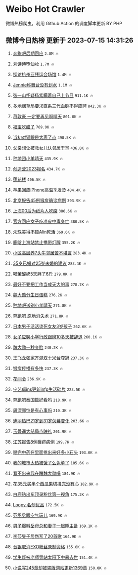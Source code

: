 # Weibo Hot Crawler 



微博热榜爬虫，利用 Github Action 的调度脚本更新 BY PHP 


## 微博今日热榜 更新于 2023-07-15 14:31:26 
1. [奔跑吧后期回应](https://s.weibo.com/weibo?q=%23%E5%A5%94%E8%B7%91%E5%90%A7%E5%90%8E%E6%9C%9F%E5%9B%9E%E5%BA%94%23&t=31&band_rank=1&Refer=top) `2.8M 🔥` 

1. [刘诗诗堕仙妆](https://s.weibo.com/weibo?q=%E5%88%98%E8%AF%97%E8%AF%97%E5%A0%95%E4%BB%99%E5%A6%86&t=31&band_rank=2&Refer=top) `1.7M 🔥` 

1. [探访杭州亚残运会场馆](https://s.weibo.com/weibo?q=%23%E6%8E%A2%E8%AE%BF%E6%9D%AD%E5%B7%9E%E4%BA%9A%E6%AE%8B%E8%BF%90%E4%BC%9A%E5%9C%BA%E9%A6%86%23&t=31&band_rank=3&Refer=top) `1.4M 🔥` 

1. [Jennie称舞台没有划水](https://s.weibo.com/weibo?q=%23Jennie%E7%A7%B0%E8%88%9E%E5%8F%B0%E6%B2%A1%E6%9C%89%E5%88%92%E6%B0%B4%23&t=31&band_rank=4&Refer=top) `1.1M 🔥` 

1. [张一山怀疑杨紫瞒着自己上节目](https://s.weibo.com/weibo?q=%23%E5%BC%A0%E4%B8%80%E5%B1%B1%E6%80%80%E7%96%91%E6%9D%A8%E7%B4%AB%E7%9E%92%E7%9D%80%E8%87%AA%E5%B7%B1%E4%B8%8A%E8%8A%82%E7%9B%AE%23&t=31&band_rank=5&Refer=top) `911.1K 🔥` 

1. [多地烟草局要求直系三代血脉不得应聘](https://s.weibo.com/weibo?q=%23%E5%A4%9A%E5%9C%B0%E7%83%9F%E8%8D%89%E5%B1%80%E8%A6%81%E6%B1%82%E7%9B%B4%E7%B3%BB%E4%B8%89%E4%BB%A3%E8%A1%80%E8%84%89%E4%B8%8D%E5%BE%97%E5%BA%94%E8%81%98%23&t=31&band_rank=6&Refer=top) `842.3K 🔥` 

1. [蒋敦豪 一定要再见啊晴天](https://s.weibo.com/weibo?q=%E8%92%8B%E6%95%A6%E8%B1%AA%20%E4%B8%80%E5%AE%9A%E8%A6%81%E5%86%8D%E8%A7%81%E5%95%8A%E6%99%B4%E5%A4%A9&t=31&band_rank=7&Refer=top) `801.0K 🔥` 

1. [福宝吃醋了](https://s.weibo.com/weibo?q=%23%E7%A6%8F%E5%AE%9D%E5%90%83%E9%86%8B%E4%BA%86%23&t=31&band_rank=8&Refer=top) `769.9K 🔥` 

1. [当初对猫眼是大声了点](https://s.weibo.com/weibo?q=%23%E5%BD%93%E5%88%9D%E5%AF%B9%E7%8C%AB%E7%9C%BC%E6%98%AF%E5%A4%A7%E5%A3%B0%E4%BA%86%E7%82%B9%23&t=31&band_rank=9&Refer=top) `490.5K 🔥` 

1. [父亲想让被救女儿认邻居干爸](https://s.weibo.com/weibo?q=%23%E7%88%B6%E4%BA%B2%E6%83%B3%E8%AE%A9%E8%A2%AB%E6%95%91%E5%A5%B3%E5%84%BF%E8%AE%A4%E9%82%BB%E5%B1%85%E5%B9%B2%E7%88%B8%23&t=31&band_rank=10&Refer=top) `436.0K 🔥` 

1. [种地团小羊晴天](https://s.weibo.com/weibo?q=%E7%A7%8D%E5%9C%B0%E5%9B%A2%E5%B0%8F%E7%BE%8A%E6%99%B4%E5%A4%A9&t=31&band_rank=11&Refer=top) `435.9K 🔥` 

1. [创造营2023报名](https://s.weibo.com/weibo?q=%23%E5%88%9B%E9%80%A0%E8%90%A52023%E6%8A%A5%E5%90%8D%23&t=31&band_rank=12&Refer=top) `434.7K 🔥` 

1. [莲花楼](https://s.weibo.com/weibo?q=%E8%8E%B2%E8%8A%B1%E6%A5%BC&t=31&band_rank=13&Refer=top) `406.5K 🔥` 

1. [苹果回应iPhone高温季发烫](https://s.weibo.com/weibo?q=%23%E8%8B%B9%E6%9E%9C%E5%9B%9E%E5%BA%94iPhone%E9%AB%98%E6%B8%A9%E5%AD%A3%E5%8F%91%E7%83%AB%23&t=31&band_rank=14&Refer=top) `404.4K 🔥` 

1. [北京报告45例猴痘确诊病例](https://s.weibo.com/weibo?q=%23%E5%8C%97%E4%BA%AC%E6%8A%A5%E5%91%8A45%E4%BE%8B%E7%8C%B4%E7%97%98%E7%A1%AE%E8%AF%8A%E7%97%85%E4%BE%8B%23&t=31&band_rank=15&Refer=top) `393.9K 🔥` 

1. [上海00后为纸片人吃席](https://s.weibo.com/weibo?q=%23%E4%B8%8A%E6%B5%B700%E5%90%8E%E4%B8%BA%E7%BA%B8%E7%89%87%E4%BA%BA%E5%90%83%E5%B8%AD%23&t=31&band_rank=16&Refer=top) `386.6K 🔥` 

1. [官方回应女子吃凉皮中毒身亡](https://s.weibo.com/weibo?q=%23%E5%AE%98%E6%96%B9%E5%9B%9E%E5%BA%94%E5%A5%B3%E5%AD%90%E5%90%83%E5%87%89%E7%9A%AE%E4%B8%AD%E6%AF%92%E8%BA%AB%E4%BA%A1%23&t=31&band_rank=17&Refer=top) `380.5K 🔥` 

1. [朱珠美得不顾Alin死活](https://s.weibo.com/weibo?q=%23%E6%9C%B1%E7%8F%A0%E7%BE%8E%E5%BE%97%E4%B8%8D%E9%A1%BEAlin%E6%AD%BB%E6%B4%BB%23&t=31&band_rank=18&Refer=top) `369.6K 🔥` 

1. [鹿晗上海站禁止携带灯牌](https://s.weibo.com/weibo?q=%23%E9%B9%BF%E6%99%97%E4%B8%8A%E6%B5%B7%E7%AB%99%E7%A6%81%E6%AD%A2%E6%90%BA%E5%B8%A6%E7%81%AF%E7%89%8C%23&t=31&band_rank=19&Refer=top) `355.2K 🔥` 

1. [小区高层养7头牛邻居苦不堪言](https://s.weibo.com/weibo?q=%23%E5%B0%8F%E5%8C%BA%E9%AB%98%E5%B1%82%E5%85%BB7%E5%A4%B4%E7%89%9B%E9%82%BB%E5%B1%85%E8%8B%A6%E4%B8%8D%E5%A0%AA%E8%A8%80%23&t=31&band_rank=20&Refer=top) `283.4K 🔥` 

1. [35岁已婚对25岁未婚的建议](https://s.weibo.com/weibo?q=%2335%E5%B2%81%E5%B7%B2%E5%A9%9A%E5%AF%B925%E5%B2%81%E6%9C%AA%E5%A9%9A%E7%9A%84%E5%BB%BA%E8%AE%AE%23&t=31&band_rank=21&Refer=top) `283.1K 🔥` 

1. [喝茉酸奶5天胖了6斤](https://s.weibo.com/weibo?q=%23%E5%96%9D%E8%8C%89%E9%85%B8%E5%A5%B65%E5%A4%A9%E8%83%96%E4%BA%866%E6%96%A4%23&t=31&band_rank=22&Refer=top) `279.0K 🔥` 

1. [最好不要把工作当成天大的事](https://s.weibo.com/weibo?q=%23%E6%9C%80%E5%A5%BD%E4%B8%8D%E8%A6%81%E6%8A%8A%E5%B7%A5%E4%BD%9C%E5%BD%93%E6%88%90%E5%A4%A9%E5%A4%A7%E7%9A%84%E4%BA%8B%23&t=31&band_rank=23&Refer=top) `278.7K 🔥` 

1. [魏大勋分生日蛋糕](https://s.weibo.com/weibo?q=%23%E9%AD%8F%E5%A4%A7%E5%8B%8B%E5%88%86%E7%94%9F%E6%97%A5%E8%9B%8B%E7%B3%95%23&t=31&band_rank=24&Refer=top) `276.2K 🔥` 

1. [种地吧送别小羊晴天](https://s.weibo.com/weibo?q=%23%E7%A7%8D%E5%9C%B0%E5%90%A7%E9%80%81%E5%88%AB%E5%B0%8F%E7%BE%8A%E6%99%B4%E5%A4%A9%23&t=31&band_rank=25&Refer=top) `271.8K 🔥` 

1. [奔跑吧 原地消失术](https://s.weibo.com/weibo?q=%E5%A5%94%E8%B7%91%E5%90%A7%20%E5%8E%9F%E5%9C%B0%E6%B6%88%E5%A4%B1%E6%9C%AF&t=31&band_rank=26&Refer=top) `271.8K 🔥` 

1. [日本男子活活烫死女友3岁孩子](https://s.weibo.com/weibo?q=%23%E6%97%A5%E6%9C%AC%E7%94%B7%E5%AD%90%E6%B4%BB%E6%B4%BB%E7%83%AB%E6%AD%BB%E5%A5%B3%E5%8F%8B3%E5%B2%81%E5%AD%A9%E5%AD%90%23&t=31&band_rank=27&Refer=top) `262.6K 🔥` 

1. [女子应聘小学行政跟岗10多天被辞退](https://s.weibo.com/weibo?q=%23%E5%A5%B3%E5%AD%90%E5%BA%94%E8%81%98%E5%B0%8F%E5%AD%A6%E8%A1%8C%E6%94%BF%E8%B7%9F%E5%B2%9710%E5%A4%9A%E5%A4%A9%E8%A2%AB%E8%BE%9E%E9%80%80%23&t=31&band_rank=28&Refer=top) `260.1K 🔥` 

1. [魏大勋一秒变脸](https://s.weibo.com/weibo?q=%23%E9%AD%8F%E5%A4%A7%E5%8B%8B%E4%B8%80%E7%A7%92%E5%8F%98%E8%84%B8%23&t=31&band_rank=29&Refer=top) `240.2K 🔥` 

1. [王飞龙张家齐混双十米台夺冠](https://s.weibo.com/weibo?q=%23%E7%8E%8B%E9%A3%9E%E9%BE%99%E5%BC%A0%E5%AE%B6%E9%BD%90%E6%B7%B7%E5%8F%8C%E5%8D%81%E7%B1%B3%E5%8F%B0%E5%A4%BA%E5%86%A0%23&t=31&band_rank=30&Refer=top) `237.3K 🔥` 

1. [猴痘传播有多快](https://s.weibo.com/weibo?q=%23%E7%8C%B4%E7%97%98%E4%BC%A0%E6%92%AD%E6%9C%89%E5%A4%9A%E5%BF%AB%23&t=31&band_rank=31&Refer=top) `237.3K 🔥` 

1. [花间令](https://s.weibo.com/weibo?q=%E8%8A%B1%E9%97%B4%E4%BB%A4&t=31&band_rank=32&Refer=top) `236.9K 🔥` 

1. [宁艺卓ins更新infp生活碎片](https://s.weibo.com/weibo?q=%23%E5%AE%81%E8%89%BA%E5%8D%93ins%E6%9B%B4%E6%96%B0infp%E7%94%9F%E6%B4%BB%E7%A2%8E%E7%89%87%23&t=31&band_rank=33&Refer=top) `223.5K 🔥` 

1. [奔跑吧泰国篇好看吗](https://s.weibo.com/weibo?q=%23%E5%A5%94%E8%B7%91%E5%90%A7%E6%B3%B0%E5%9B%BD%E7%AF%87%E5%A5%BD%E7%9C%8B%E5%90%97%23&t=31&band_rank=34&Refer=top) `218.9K 🔥` 

1. [周深郑恺是有心事吗](https://s.weibo.com/weibo?q=%23%E5%91%A8%E6%B7%B1%E9%83%91%E6%81%BA%E6%98%AF%E6%9C%89%E5%BF%83%E4%BA%8B%E5%90%97%23&t=31&band_rank=35&Refer=top) `210.3K 🔥` 

1. [迪丽热巴21岁到31岁荧幕变化](https://s.weibo.com/weibo?q=%23%E8%BF%AA%E4%B8%BD%E7%83%AD%E5%B7%B421%E5%B2%81%E5%88%B031%E5%B2%81%E8%8D%A7%E5%B9%95%E5%8F%98%E5%8C%96%23&t=31&band_rank=36&Refer=top) `203.6K 🔥` 

1. [玉骨遥大结局点映礼](https://s.weibo.com/weibo?q=%23%E7%8E%89%E9%AA%A8%E9%81%A5%E5%A4%A7%E7%BB%93%E5%B1%80%E7%82%B9%E6%98%A0%E7%A4%BC%23&t=31&band_rank=37&Refer=top) `201.9K 🔥` 

1. [江苏报告8例猴痘病例](https://s.weibo.com/weibo?q=%23%E6%B1%9F%E8%8B%8F%E6%8A%A5%E5%91%8A8%E4%BE%8B%E7%8C%B4%E7%97%98%E7%97%85%E4%BE%8B%23&t=31&band_rank=38&Refer=top) `199.7K 🔥` 

1. [喝完中药在里面挑出来好多小石头](https://s.weibo.com/weibo?q=%23%E5%96%9D%E5%AE%8C%E4%B8%AD%E8%8D%AF%E5%9C%A8%E9%87%8C%E9%9D%A2%E6%8C%91%E5%87%BA%E6%9D%A5%E5%A5%BD%E5%A4%9A%E5%B0%8F%E7%9F%B3%E5%A4%B4%23&t=31&band_rank=39&Refer=top) `193.0K 🔥` 

1. [我的城市太热被饿了么免单了](https://s.weibo.com/weibo?q=%23%E6%88%91%E7%9A%84%E5%9F%8E%E5%B8%82%E5%A4%AA%E7%83%AD%E8%A2%AB%E9%A5%BF%E4%BA%86%E4%B9%88%E5%85%8D%E5%8D%95%E4%BA%86%23&t=31&band_rank=40&Refer=top) `185.6K 🔥` 

1. [看不出来我在蹭魏大勋吗](https://s.weibo.com/weibo?q=%23%E7%9C%8B%E4%B8%8D%E5%87%BA%E6%9D%A5%E6%88%91%E5%9C%A8%E8%B9%AD%E9%AD%8F%E5%A4%A7%E5%8B%8B%E5%90%97%23&t=31&band_rank=41&Refer=top) `184.9K 🔥` 

1. [花35元买半个西瓜果切拼完没有心](https://s.weibo.com/weibo?q=%23%E8%8A%B135%E5%85%83%E4%B9%B0%E5%8D%8A%E4%B8%AA%E8%A5%BF%E7%93%9C%E6%9E%9C%E5%88%87%E6%8B%BC%E5%AE%8C%E6%B2%A1%E6%9C%89%E5%BF%83%23&t=31&band_rank=42&Refer=top) `182.9K 🔥` 

1. [白鹿钻出车顶录粉丝第一视角](https://s.weibo.com/weibo?q=%23%E7%99%BD%E9%B9%BF%E9%92%BB%E5%87%BA%E8%BD%A6%E9%A1%B6%E5%BD%95%E7%B2%89%E4%B8%9D%E7%AC%AC%E4%B8%80%E8%A7%86%E8%A7%92%23&t=31&band_rank=43&Refer=top) `175.2K 🔥` 

1. [Loopy 名创优品](https://s.weibo.com/weibo?q=Loopy%20%E5%90%8D%E5%88%9B%E4%BC%98%E5%93%81&t=31&band_rank=44&Refer=top) `172.5K 🔥` 

1. [范丞丞跟空气玩儿](https://s.weibo.com/weibo?q=%23%E8%8C%83%E4%B8%9E%E4%B8%9E%E8%B7%9F%E7%A9%BA%E6%B0%94%E7%8E%A9%E5%84%BF%23&t=31&band_rank=45&Refer=top) `169.9K 🔥` 

1. [男子爆料岳母总和妻子一起睡主卧](https://s.weibo.com/weibo?q=%23%E7%94%B7%E5%AD%90%E7%88%86%E6%96%99%E5%B2%B3%E6%AF%8D%E6%80%BB%E5%92%8C%E5%A6%BB%E5%AD%90%E4%B8%80%E8%B5%B7%E7%9D%A1%E4%B8%BB%E5%8D%A7%23&t=31&band_rank=46&Refer=top) `169.1K 🔥` 

1. [李莎旻子居然写了20首歌](https://s.weibo.com/weibo?q=%23%E6%9D%8E%E8%8E%8E%E6%97%BB%E5%AD%90%E5%B1%85%E7%84%B6%E5%86%99%E4%BA%8620%E9%A6%96%E6%AD%8C%23&t=31&band_rank=47&Refer=top) `164.9K 🔥` 

1. [音银取消EXO粉丝录制资格](https://s.weibo.com/weibo?q=%23%E9%9F%B3%E9%93%B6%E5%8F%96%E6%B6%88EXO%E7%B2%89%E4%B8%9D%E5%BD%95%E5%88%B6%E8%B5%84%E6%A0%BC%23&t=31&band_rank=48&Refer=top) `155.0K 🔥` 

1. [学生疑被老师罚站太阳下中暑去世](https://s.weibo.com/weibo?q=%23%E5%AD%A6%E7%94%9F%E7%96%91%E8%A2%AB%E8%80%81%E5%B8%88%E7%BD%9A%E7%AB%99%E5%A4%AA%E9%98%B3%E4%B8%8B%E4%B8%AD%E6%9A%91%E5%8E%BB%E4%B8%96%23&t=31&band_rank=49&Refer=top) `151.4K 🔥` 

1. [小说写245章却被盗版网站更新1369章](https://s.weibo.com/weibo?q=%23%E5%B0%8F%E8%AF%B4%E5%86%99245%E7%AB%A0%E5%8D%B4%E8%A2%AB%E7%9B%97%E7%89%88%E7%BD%91%E7%AB%99%E6%9B%B4%E6%96%B01369%E7%AB%A0%23&t=31&band_rank=50&Refer=top) `150.0K 🔥` 

